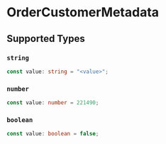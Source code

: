 # OrderCustomerMetadata


## Supported Types

### `string`

```typescript
const value: string = "<value>";
```

### `number`

```typescript
const value: number = 221490;
```

### `boolean`

```typescript
const value: boolean = false;
```

